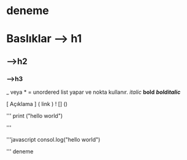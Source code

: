 # deneme

# Baslıklar -->  h1
## -->h2
### -->h3

_  veya * = unordered list yapar ve nokta kullanır.
*italic*  **bold** ***bolditalic***

[ Açıklama ]  ( link )
! [] () 

'''
print ("hello world") 

'''

'''javascript
consol.log("hello world")

'''
deneme

